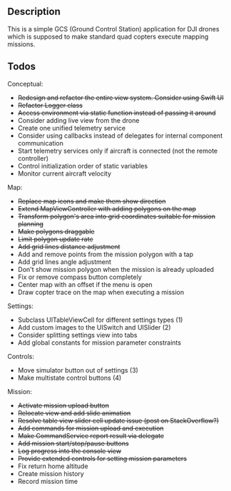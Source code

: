 ## Description

This is a simple GCS (Ground Control Station) application for DJI drones which
is supposed to make standard quad copters execute mapping missions.

## Todos

Conceptual:
* ~~Redesign and refactor the entire view system. Consider using Swift UI~~
* ~~Refactor Logger class~~
* ~~Access environment via static function instead of passing it around~~
* Consider adding live view from the drone
* Create one unified telemetry service
* Consider using callbacks instead of delegates for internal component communication
* Start telemetry services only if aircraft is connected (not the remote controller)
* Control initialization order of static variables
* Monitor current aircraft velocity

Map:
* ~~Replace map icons and make them show direction~~
* ~~Extend MapViewController with adding polygons on the map~~
* ~~Transform polygon's area into grid coordinates suitable for mission planning~~
* ~~Make polygons draggable~~
* ~~Limit polygon update rate~~
* ~~Add grid lines distance adjustment~~
* Add and remove points from the mission polygon with a tap
* Add grid lines angle adjustment
* Don't show mission polygon when the mission is already uploaded
* Fix or remove compass button completely
* Center map with an offset if the menu is open
* Draw copter trace on the map when executing a mission

Settings:
* Subclass UITableViewCell for different settings types (1)
* Add custom images to the UISwitch and UISlider (2)
* Consider splitting settings view into tabs
* Add global constants for mission parameter constraints

Controls:
* Move simulator button out of settings (3)
* Make multistate control buttons (4)

Mission:
* ~~Activate mission upload button~~
* ~~Relocate view and add slide animation~~
* ~~Resolve table view slider cell update issue (post on StackOverflow?)~~
* ~~Add commands for mission upload and execution~~
* ~~Make CommandService report result via delegate~~
* ~~Add mission start/stop/pause buttons~~
* ~~Log progress into the console view~~
* ~~Provide extended controls for setting mission parameters~~
* Fix return home altitude
* Create mission history
* Record mission time
